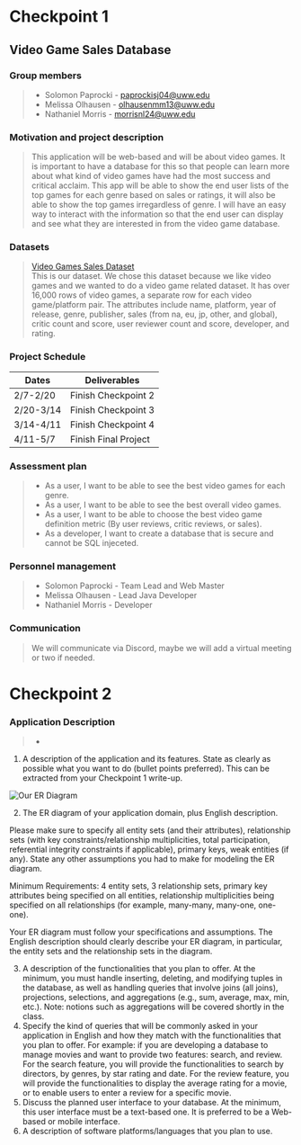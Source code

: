 # Checkpoint 1

## Video Game Sales Database

### Group members
> + Solomon Paprocki - paprockisj04@uww.edu
> + Melissa Olhausen - olhausenmm13@uww.edu
> + Nathaniel Morris - morrisnl24@uww.edu

### Motivation and project description
> This application will be web-based and will be about video games.  It is important to have a database for this so that people can learn more about what kind of video games have had the most success and critical acclaim.  This app will be able to show the end user lists of the top games for each genre based on sales or ratings, it will also be able to show the top games irregardless of genre.  I will have an easy way to interact with the information so that the end user can display and see what they are interested in from the video game database.

### Datasets
> [Video Games Sales Dataset](https://data.world/sumitrock/video-games-sales/workspace/file?filename=Video_Games.csv)  
> This is our dataset.  We chose this dataset because we like video games and we wanted to do a video game related dataset.  It has over 16,000 rows of video games, a separate row for each video game/platform pair.  The attributes include name, platform, year of release, genre, publisher, sales (from na, eu, jp, other, and global), critic count and score, user reviewer count and score, developer, and rating.

### Project Schedule

Dates | Deliverables
--- | ---
2/7-2/20 | Finish Checkpoint 2
2/20-3/14 | Finish Checkpoint 3
3/14-4/11 | Finish Checkpoint 4
4/11-5/7 | Finish Final Project

### Assessment plan
> + As a user, I want to be able to see the best video games for each genre.
> + As a user, I want to be able to see the best overall video games.
> + As a user, I want to be able to choose the best video game definition metric (By user reviews, critic reviews, or sales).
> + As a developer, I want to create a database that is secure and cannot be SQL injeceted.

### Personnel management
> + Solomon Paprocki - Team Lead and Web Master
> + Melissa Olhausen - Lead Java Developer
> + Nathaniel Morris - Developer

### Communication
> We will communicate via Discord, maybe we will add a virtual meeting or two if needed.

# Checkpoint 2

### Application Description
> + 

1. A description of the application and its features. State as clearly as possible what you want to do (bullet points preferred). This can be extracted from your Checkpoint 1 write-up.

![Our ER Diagram](https://github.com/uiyotp/cs-366-project/raw/master/video-game-sales-ERdiagram.png "Our ER Diagram")


2. The ER diagram of your application domain, plus English description.

Please make sure to specify all entity sets (and their attributes), relationship sets (with key constraints/relationship multiplicities, total participation, referential integrity constraints if applicable), primary keys, weak entities (if any). State any other assumptions you had to make for modeling the ER diagram.

Minimum Requirements: 4 entity sets, 3 relationship sets, primary key attributes being specified on all entities, relationship multiplicities being specified on all relationships (for example, many-many, many-one, one-one).

Your ER diagram must follow your specifications and assumptions. The English description should clearly describe your ER diagram, in particular, the entity sets and the relationship sets in the diagram.

3. A description of the functionalities that you plan to offer. At the minimum, you must handle inserting, deleting, and modifying tuples in the database, as well as handling queries that involve joins (all joins), projections, selections, and aggregations (e.g., sum, average, max, min, etc.). Note: notions such as aggregations will be covered shortly in the class.
4. Specify the kind of queries that will be commonly asked in your application in English and how they match with the functionalities that you plan to offer. For example: if you are developing a database to manage movies and want to provide two features: search, and review. For the search feature, you will provide the functionalities to search by directors, by genres, by star rating and date. For the review feature, you will provide the functionalities to display the average rating for a movie, or to enable users to enter a review for a specific movie.
5. Discuss the planned user interface to your database. At the minimum, this user interface must be a text-based one. It is preferred to be a Web-based or mobile interface.
6. A description of software platforms/languages that you plan to use.
